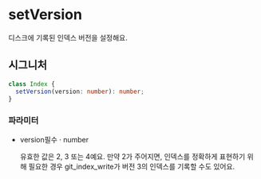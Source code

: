 # setVersion

디스크에 기록된 인덱스 버전을 설정해요.

## 시그니처

```ts
class Index {
  setVersion(version: number): number;
}
```

### 파라미터

<ul class="param-ul">
  <li class="param-li param-li-root">
    <span class="param-name">version</span><span class="param-required">필수</span>&nbsp;·&nbsp;<span class="param-type">number</span>
    <br>
    <p class="param-description">유효한 값은 2, 3 또는 4예요. 만약 2가 주어지면, 인덱스를 정확하게 표현하기 위해 필요한 경우 git_index_write가 버전 3의 인덱스를 기록할 수도 있어요.</p>
  </li>
</ul>